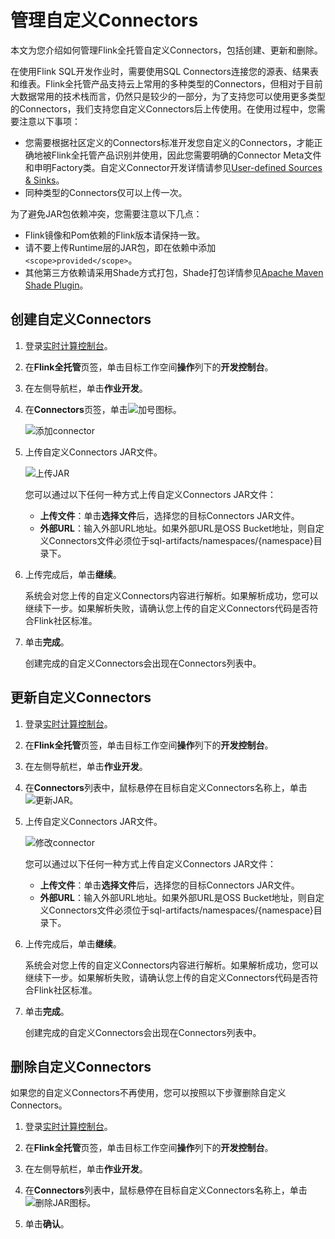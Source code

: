 # 管理自定义Connectors

本文为您介绍如何管理Flink全托管自定义Connectors，包括创建、更新和删除。

在使用Flink SQL开发作业时，需要使用SQL Connectors连接您的源表、结果表和维表。Flink全托管产品支持云上常用的多种类型的Connectors，但相对于目前大数据常用的技术栈而言，仍然只是较少的一部分，为了支持您可以使用更多类型的Connectors，我们支持您自定义Connectors后上传使用。在使用过程中，您需要注意以下事项：

-   您需要根据社区定义的Connectors标准开发您自定义的Connectors，才能正确地被Flink全托管产品识别并使用，因此您需要明确的Connector Meta文件和申明Factory类。自定义Connector开发详情请参见[User-defined Sources & Sinks](https://ci.apache.org/projects/flink/flink-docs-release-1.12/dev/table/sourceSinks.html)。
-   同种类型的Connectors仅可以上传一次。

为了避免JAR包依赖冲突，您需要注意以下几点：

-   Flink镜像和Pom依赖的Flink版本请保持一致。
-   请不要上传Runtime层的JAR包，即在依赖中添加`<scope>provided</scope>`。
-   其他第三方依赖请采用Shade方式打包，Shade打包详情参见[Apache Maven Shade Plugin](https://maven.apache.org/plugins/maven-shade-plugin/index.html)。

## 创建自定义Connectors

1.  登录[实时计算控制台](https://realtime-compute.console.aliyun.com/regions/cn-shanghai)。

2.  在**Flink全托管**页签，单击目标工作空间**操作**列下的**开发控制台**。

3.  在左侧导航栏，单击**作业开发**。

4.  在**Connectors**页签，单击![加号](https://static-aliyun-doc.oss-accelerate.aliyuncs.com/assets/img/zh-CN/5741796061/p187440.png)图标。

    ![添加connector](https://static-aliyun-doc.oss-accelerate.aliyuncs.com/assets/img/zh-CN/7482481261/p245238.png)

5.  上传自定义Connectors JAR文件。

    ![上传JAR](https://static-aliyun-doc.oss-accelerate.aliyuncs.com/assets/img/zh-CN/5924160161/p187443.png)

    您可以通过以下任何一种方式上传自定义Connectors JAR文件：

    -   **上传文件**：单击**选择文件**后，选择您的目标Connectors JAR文件。
    -   **外部URL**：输入外部URL地址。如果外部URL是OSS Bucket地址，则自定义Connectors文件必须位于sql-artifacts/namespaces/\{namespace\}目录下。
6.  上传完成后，单击**继续**。

    系统会对您上传的自定义Connectors内容进行解析。如果解析成功，您可以继续下一步。如果解析失败，请确认您上传的自定义Connectors代码是否符合Flink社区标准。

7.  单击**完成**。

    创建完成的自定义Connectors会出现在Connectors列表中。


## 更新自定义Connectors

1.  登录[实时计算控制台](https://realtime-compute.console.aliyun.com/regions/cn-shanghai)。

2.  在**Flink全托管**页签，单击目标工作空间**操作**列下的**开发控制台**。

3.  在左侧导航栏，单击**作业开发**。

4.  在**Connectors**列表中，鼠标悬停在目标自定义Connectors名称上，单击![更新JAR](https://static-aliyun-doc.oss-accelerate.aliyuncs.com/assets/img/zh-CN/5957179951/p164582.png)。

5.  上传自定义Connectors JAR文件。

    ![修改connector](https://static-aliyun-doc.oss-accelerate.aliyuncs.com/assets/img/zh-CN/5924160161/p187445.png)

    您可以通过以下任何一种方式上传自定义Connectors JAR文件：

    -   **上传文件**：单击**选择文件**后，选择您的目标Connectors JAR文件。
    -   **外部URL**：输入外部URL地址。如果外部URL是OSS Bucket地址，则自定义Connectors文件必须位于sql-artifacts/namespaces/\{namespace\}目录下。
6.  上传完成后，单击**继续**。

    系统会对您上传的自定义Connectors内容进行解析。如果解析成功，您可以继续下一步。如果解析失败，请确认您上传的自定义Connectors代码是否符合Flink社区标准。

7.  单击**完成**。

    创建完成的自定义Connectors会出现在Connectors列表中。


## 删除自定义Connectors

如果您的自定义Connectors不再使用，您可以按照以下步骤删除自定义Connectors。

1.  登录[实时计算控制台](https://realtime-compute.console.aliyun.com/regions/cn-shanghai)。

2.  在**Flink全托管**页签，单击目标工作空间**操作**列下的**开发控制台**。

3.  在左侧导航栏，单击**作业开发**。

4.  在**Connectors**列表中，鼠标悬停在目标自定义Connectors名称上，单击![删除JAR](https://static-aliyun-doc.oss-accelerate.aliyuncs.com/assets/img/zh-CN/5957179951/p164586.png)图标。

5.  单击**确认**。


